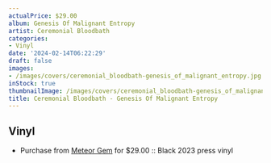 ```yaml
---
actualPrice: $29.00
album: Genesis Of Malignant Entropy
artist: Ceremonial Bloodbath
categories:
- Vinyl
date: '2024-02-14T06:22:29'
draft: false
images:
- /images/covers/ceremonial_bloodbath-genesis_of_malignant_entropy.jpg
inStock: true
thumbnailImage: /images/covers/ceremonial_bloodbath-genesis_of_malignant_entropy-thumb.jpg
title: Ceremonial Bloodbath - Genesis Of Malignant Entropy
---
```


## Vinyl
* Purchase from [Meteor Gem](https://meteor-gem.com/products/ceremonial-bloodbath-genesis-of-malignant-entropy-lp) for $29.00 :: Black 2023 press vinyl
